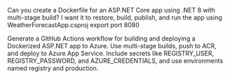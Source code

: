 Can you create a Dockerfile for an ASP.NET Core app using .NET 8 with multi-stage build? I want it to restore, build, publish, and run the app using WeatherForecastApp.csproj
export port 8080


Generate a GitHub Actions workflow for building and deploying a Dockerized ASP.NET app to Azure. Use multi-stage builds, push to ACR, and deploy to Azure App Service. Include secrets like REGISTRY_USER, REGISTRY_PASSWORD, and AZURE_CREDENTIALS, and use environments named registry and production.
